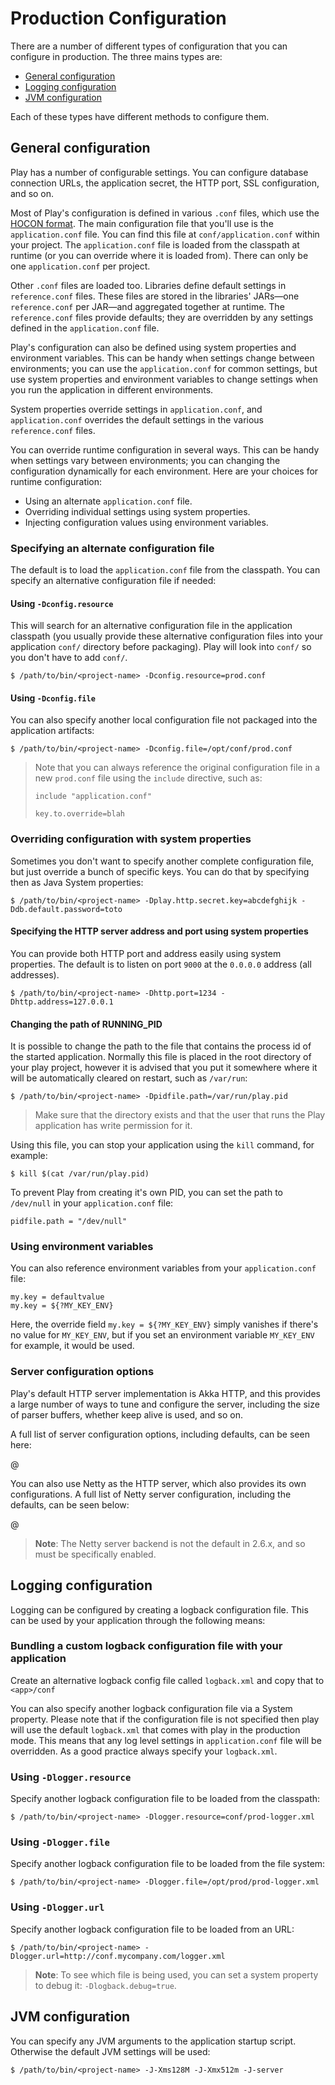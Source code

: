 <!--- Copyright (C) 2009-2018 Lightbend Inc. <https://www.lightbend.com> -->
# Production Configuration

There are a number of different types of configuration that you can configure in production.  The three mains types are:

* [General configuration](#General-configuration)
* [Logging configuration](#Logging-configuration)
* [JVM configuration](#JVM-configuration)

Each of these types have different methods to configure them.

## General configuration

Play has a number of configurable settings. You can configure database connection URLs, the application secret, the HTTP port, SSL configuration, and so on.

Most of Play's configuration is defined in various `.conf` files, which use the [HOCON format](https://github.com/typesafehub/config/blob/master/HOCON.md). The main configuration file that you'll use is the `application.conf` file. You can find this file at `conf/application.conf` within your project. The `application.conf` file is loaded from the classpath at runtime (or you can override where it is loaded from). There can only be one `application.conf` per project.

Other `.conf` files are loaded too. Libraries define default settings in `reference.conf` files. These files are stored in the libraries' JARs—one `reference.conf` per JAR—and aggregated together at runtime. The `reference.conf` files provide defaults; they are overridden by any settings defined in the `application.conf` file.

Play's configuration can also be defined using system properties and environment variables. This can be handy when settings change between environments; you can use the `application.conf` for common settings, but use system properties and environment variables to change settings when you run the application in different environments.

System properties override settings in `application.conf`, and `application.conf` overrides the default settings in the various `reference.conf` files.

You can override runtime configuration in several ways. This can be handy when settings vary between environments; you can changing the configuration dynamically for each environment. Here are your choices for runtime configuration:

* Using an alternate `application.conf` file.
* Overriding individual settings using system properties.
* Injecting configuration values using environment variables.

### Specifying an alternate configuration file

The default is to load the `application.conf` file from the classpath. You can specify an alternative configuration file if needed:

#### Using `-Dconfig.resource`

This will search for an alternative configuration file in the application classpath (you usually provide these alternative configuration files into your application `conf/` directory before packaging). Play will look into `conf/` so you don't have to add `conf/`.

```
$ /path/to/bin/<project-name> -Dconfig.resource=prod.conf
```

#### Using `-Dconfig.file`

You can also specify another local configuration file not packaged into the application artifacts:

```
$ /path/to/bin/<project-name> -Dconfig.file=/opt/conf/prod.conf
```

> Note that you can always reference the original configuration file in a new `prod.conf` file using the `include` directive, such as:
>
> ```
> include "application.conf"
>
> key.to.override=blah
> ```

### Overriding configuration with system properties

Sometimes you don't want to specify another complete configuration file, but just override a bunch of specific keys. You can do that by specifying then as Java System properties:

```
$ /path/to/bin/<project-name> -Dplay.http.secret.key=abcdefghijk -Ddb.default.password=toto
```

#### Specifying the HTTP server address and port using system properties

You can provide both HTTP port and address easily using system properties. The default is to listen on port `9000` at the `0.0.0.0` address (all addresses).

```
$ /path/to/bin/<project-name> -Dhttp.port=1234 -Dhttp.address=127.0.0.1
```

#### Changing the path of RUNNING_PID

It is possible to change the path to the file that contains the process id of the started application. Normally this file is placed in the root directory of your play project, however it is advised that you put it somewhere where it will be automatically cleared on restart, such as `/var/run`:

```
$ /path/to/bin/<project-name> -Dpidfile.path=/var/run/play.pid
```

> Make sure that the directory exists and that the user that runs the Play application has write permission for it.

Using this file, you can stop your application using the `kill` command, for example:

```
$ kill $(cat /var/run/play.pid)
```

To prevent Play from creating it's own PID, you can set the path to `/dev/null` in your `application.conf` file:

```
pidfile.path = "/dev/null"
```

### Using environment variables

You can also reference environment variables from your `application.conf` file:

```
my.key = defaultvalue
my.key = ${?MY_KEY_ENV}
```

Here, the override field `my.key = ${?MY_KEY_ENV}` simply vanishes if there's no value for `MY_KEY_ENV`, but if you set an environment variable `MY_KEY_ENV` for example, it would be used.

### Server configuration options

Play's default HTTP server implementation is Akka HTTP, and this provides a large number of ways to tune and configure the server, including the size of parser buffers, whether keep alive is used, and so on.

A full list of server configuration options, including defaults, can be seen here:

@[](/confs/play-akka-http-server/reference.conf)

You can also use Netty as the HTTP server, which also provides its own configurations. A full list of Netty server configuration, including the defaults, can be seen below:

@[](/confs/play-netty-server/reference.conf)

> **Note**: The Netty server backend is not the default in 2.6.x, and so must be specifically enabled.

## Logging configuration

Logging can be configured by creating a logback configuration file.  This can be used by your application through the following means:

### Bundling a custom logback configuration file with your application

Create an alternative logback config file called `logback.xml` and copy that to `<app>/conf`

You can also specify another logback configuration file via a System property. Please note that if the configuration file is not specified then play will use the default `logback.xml` that comes with play in the production mode. This means that any log level settings in `application.conf` file will be overridden. As a good practice always specify your `logback.xml`.

### Using `-Dlogger.resource`

Specify another logback configuration file to be loaded from the classpath:

```
$ /path/to/bin/<project-name> -Dlogger.resource=conf/prod-logger.xml
```

### Using `-Dlogger.file`

Specify another logback configuration file to be loaded from the file system:

```
$ /path/to/bin/<project-name> -Dlogger.file=/opt/prod/prod-logger.xml
```

### Using `-Dlogger.url`

Specify another logback configuration file to be loaded from an URL:

```
$ /path/to/bin/<project-name> -Dlogger.url=http://conf.mycompany.com/logger.xml
```

> **Note**: To see which file is being used, you can set a system property to debug it: `-Dlogback.debug=true`.

## JVM configuration

You can specify any JVM arguments to the application startup script. Otherwise the default JVM settings will be used:

```
$ /path/to/bin/<project-name> -J-Xms128M -J-Xmx512m -J-server
```
